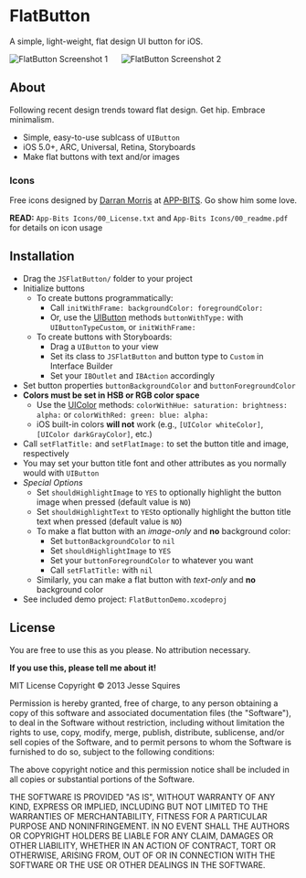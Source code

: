 # FlatButton

A simple, light-weight, flat design UI button for iOS.

![FlatButton Screenshot 1][img1] &nbsp;&nbsp;&nbsp;&nbsp; ![FlatButton Screenshot 2][img2]

## About

Following recent design trends toward flat design. Get hip. Embrace minimalism.

* Simple, easy-to-use sublcass of `UIButton`
* iOS 5.0+, ARC, Universal, Retina, Storyboards
* Make flat buttons with text and/or images

### Icons
Free icons designed by [Darran Morris](https://twitter.com/darranmorris) at [APP-BITS](http://app-bits.com). Go show him some love.

**READ:** `App-Bits Icons/00_License.txt` and `App-Bits Icons/00_readme.pdf` for details on icon usage

## Installation

* Drag the `JSFlatButton/` folder to your project
* Initialize buttons
	* To create buttons programmatically:
		* Call `initWithFrame: backgroundColor: foregroundColor:`
		* Or, use the [UIButton][ref1] methods `buttonWithType:` with `UIButtonTypeCustom`, or `initWithFrame:`
	* To create buttons with Storyboards:
		* Drag a `UIButton` to your view
		* Set its class to `JSFlatButton` and button type to `Custom` in Interface Builder
		* Set your `IBOutlet` and `IBAction` accordingly
* Set button properties `buttonBackgroundColor` and `buttonForegroundColor`
* **Colors must be set in HSB or RGB color space**
	* Use the [UIColor][ref2] methods: `colorWithHue: saturation: brightness: alpha:` or `colorWithRed: green: blue: alpha:`
	* iOS built-in colors **will not** work (e.g., `[UIColor whiteColor]`, `[UIColor darkGrayColor]`, etc.)
* Call `setFlatTitle:` and `setFlatImage:` to set the button title and image, respectively
* You may set your button title font and other attributes as you normally would with `UIButton`
* *Special Options*
	* Set `shouldHighlightImage` to `YES` to optionally highlight the button image when pressed (default value is `NO`)
	* Set `shouldHighlightText` to `YES`to optionally highlight the button title text when pressed (default value is `NO`)
	* To make a flat button with an *image-only* and **no** background color:
		* Set `buttonBackgroundColor` to `nil`
		* Set `shouldHighlightImage` to `YES`
		* Set your `buttonForegroundColor` to whatever you want
		* Call `setFlatTitle:` with `nil`
	* Similarly, you can make a flat button with *text-only* and **no** background color
* See included demo project: `FlatButtonDemo.xcodeproj` 

## License

You are free to use this as you please. No attribution necessary. 

**If you use this, please tell me about it!**

MIT License
Copyright &copy; 2013 Jesse Squires

Permission is hereby granted, free of charge, to any person obtaining a copy of this software and associated documentation files (the "Software"), to deal in the Software without restriction, including without limitation the rights to use, copy, modify, merge, publish, distribute, sublicense, and/or sell copies of the Software, and to permit persons to whom the Software is furnished to do so, subject to the following conditions:

The above copyright notice and this permission notice shall be included in all copies or substantial portions of the Software.

THE SOFTWARE IS PROVIDED "AS IS", WITHOUT WARRANTY OF ANY KIND, EXPRESS OR IMPLIED, INCLUDING BUT NOT LIMITED TO THE WARRANTIES OF MERCHANTABILITY, FITNESS FOR A PARTICULAR PURPOSE AND NONINFRINGEMENT. IN NO EVENT SHALL THE AUTHORS OR COPYRIGHT HOLDERS BE LIABLE FOR ANY CLAIM, DAMAGES OR OTHER LIABILITY, WHETHER IN AN ACTION OF CONTRACT, TORT OR OTHERWISE, ARISING FROM, OUT OF OR IN CONNECTION WITH THE SOFTWARE OR THE USE OR OTHER DEALINGS IN THE SOFTWARE.

[img1]:https://raw.github.com/jessesquires/FlatButton/master/Screenshots/screenshot-iphone4-1.png
[img2]:https://raw.github.com/jessesquires/FlatButton/master/Screenshots/screenshot-iphone4-2.png

[ref1]:http://developer.apple.com/library/ios/#DOCUMENTATION/UIKit/Reference/UIButton_Class/UIButton/UIButton.html
[ref2]:http://developer.apple.com/library/ios/#documentation/uikit/reference/UIColor_Class/Reference/Reference.html